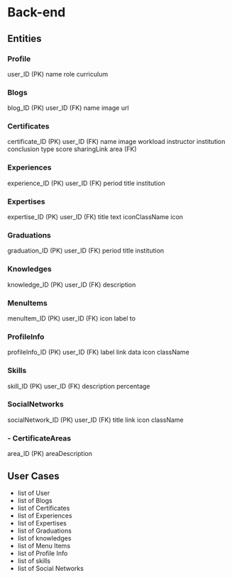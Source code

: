 # Back-end

## Entities

### Profile

user_ID (PK)
name
role
curriculum

### Blogs

blog_ID (PK)
user_ID (FK)
name
image
url

### Certificates

certificate_ID (PK)
user_ID (FK)
name
image
workload
instructor
institution
conclusion
type
score
sharingLink
area (FK)

### Experiences

experience_ID (PK)
user_ID (FK)
period
title
institution

### Expertises

expertise_ID (PK)
user_ID (FK)
title
text
iconClassName
icon

### Graduations

graduation_ID (PK)
user_ID (FK)
period
title
institution

### Knowledges

knowledge_ID (PK)
user_ID (FK)
description

### MenuItems

menuItem_ID (PK)
user_ID (FK)
icon
label
to

### ProfileInfo

profileInfo_ID (PK)
user_ID (FK)
label
link
data
icon
className

### Skills

skill_ID (PK)
user_ID (FK)
description
percentage

### SocialNetworks

socialNetwork_ID (PK)
user_ID (FK)
title
link
icon
className

### - CertificateAreas

area_ID (PK)
areaDescription

## User Cases

- list of User
- list of Blogs
- list of Certificates
- list of Experiences
- list of Expertises
- list of Graduations
- list of knowledges
- list of Menu Items
- list of Profile Info
- list of skills
- list of Social Networks